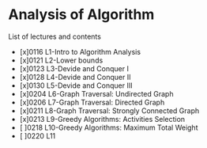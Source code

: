 # Analysis of Algorithm
List of lectures and contents
- [x]0116 L1-Intro to Algorithm Analysis
- [x]0121 L2-Lower bounds
- [x]0123 L3-Devide and Conquer I
- [x]0128 L4-Devide and Conquer II
- [x]0130 L5-Devide and Conquer III
- [x]0204 L6-Graph Traversal: Undirected Graph
- [x]0206 L7-Graph Traversal: Directed Graph
- [x]0211 L8-Graph Traversal: Strongly Connected Graph
- [x]0213 L9-Greedy Algorithms: Activities Selection
- [ ]0218 L10-Greedy Algorithms: Maximum Total Weight
- [ ]0220 L11